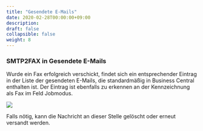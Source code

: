 ```yaml
---
title: "Gesendete E-Mails"
date: 2020-02-28T00:00:00+09:00
description: 
draft: false
collapsible: false
weight: 8
---
```


### SMTP2FAX in Gesendete E-Mails

Wurde ein Fax erfolgreich verschickt, findet sich ein entsprechender Eintrag in der Liste der gesendeten E-Mails, die standardmäßig in Business Central enthalten ist. Der Eintrag ist ebenfalls zu erkennen an der Kennzeichnung als Fax im Feld Jobmodus.

![](images/apps/smtp2fax/SMTP2FAX_GesendeteEmails.png)

Falls nötig, kann die Nachricht an dieser Stelle gelöscht oder erneut versandt werden.
